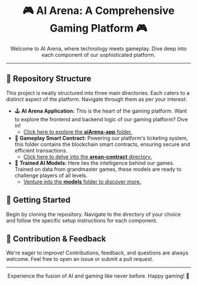 <!DOCTYPE html>
<html>

<head>
</head>

<body>

<h1 align="center">🎮 AI Arena: A Comprehensive Gaming Platform 🎮</h1>

<p align="center">
    Welcome to AI Arena, where technology meets gameplay. Dive deep into each component of our sophisticated platform.
</p>

<hr/>

<h2>📂 Repository Structure</h2>

<p>
    This project is neatly structured into three main directories. Each caters to a distinct aspect of the platform. Navigate through them as per your interest:
</p>

<ul>
    <li>
        🕹️ <b>AI Arena Application:</b> This is the heart of the gaming platform. Want to explore the frontend and backend logic of our gaming platform? Dive in!
        <ul>
            <li><a href="https://github.com/Shivamycodee/aiARENA/tree/main/aiArena-app">Click here to explore the <b>aiArena-app</b> folder.</a></li>
        </ul>
    </li>
    <li>
        💸 <b>Gameplay Smart Contract:</b> Powering our platform's ticketing system, this folder contains the blockchain smart contracts, ensuring secure and efficient transactions.
        <ul>
            <li><a href="https://github.com/Shivamycodee/aiARENA/tree/main/arena-contract">Click here to delve into the <b>arean-contract</b> directory.</a></li>
        </ul>
    </li>
    <li>
        🧠 <b>Trained AI Models:</b> Here lies the intelligence behind our games. Trained on data from grandmaster games, these models are ready to challenge players of all levels.
        <ul>
            <li><a href="https://github.com/Shivamycodee/aiARENA/tree/main/model">Venture into the <b>models</b> folder to discover more.</a></li>
        </ul>
    </li>
</ul>

<h2>🚀 Getting Started</h2>

<p>
    Begin by cloning the repository. Navigate to the directory of your choice and follow the specific setup instructions for each component.
</p>

<h2>🔗 Contribution & Feedback</h2>
<p>
    We're eager to improve! Contributions, feedback, and questions are always welcome. Feel free to open an issue or submit a pull request.
</p>

<hr/>

<p align="center">
    Experience the fusion of AI and gaming like never before. Happy gaming! 🎉
</p>

</body>

</html>
